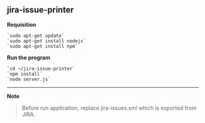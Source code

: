 ## jira-issue-printer ##

**Requisition**

    `sudo apt-get update`
	`sudo apt-get install nodejs`
	`sudo apt-get install npm`

**Run the program**

	`cd ~/jira-issue-printer`
    `npm install`
    `node server.js`


----------
**Note**

> Before run application, replace jira-issues.xml which is exported from JIRA. 

